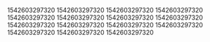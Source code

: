 1542603297320
1542603297320
1542603297320
1542603297320
1542603297320
1542603297320
1542603297320
1542603297320
1542603297320
1542603297320
1542603297320
1542603297320
1542603297320
1542603297320
1542603297320